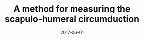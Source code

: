 ---
title: "A method for measuring the scapulo-humeral circumduction"
collection: talks
type: "Talk"
permalink: /talks/2017-06-01-talk-1
venue: "77th Annual congress Swiss Orthopaedics"
date: 2017-06-01
location: "St Gallen, Switzerland"
---